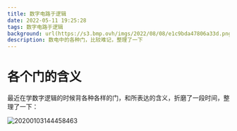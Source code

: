 ```yaml
---
title: 数字电路于逻辑
date: 2022-05-11 19:25:28
tags: 数字电路于逻辑
background: url(https://s3.bmp.ovh/imgs/2022/08/08/e1c9bda47806a33d.png)
description: 数电中的各种门，比较难记，整理了一下 
---
```


# 各个门的含义

最近在学数字逻辑的时候背各种各样的门，和所表达的含义，折磨了一段时间，整理了一下：

![20200103144458463](https://s3.bmp.ovh/imgs/2022/11/04/f0449342bc68de9c.png)
